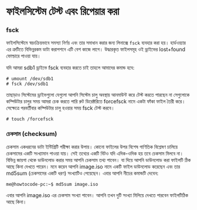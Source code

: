 # ফাইলসিস্টেম টেস্ট এবং রিপেয়ার করা #


### fsck
ফাইলসিস্টেমে স্বয়ংক্রিয়ভাবে সমস্যা নির্ণয় এবং তার সমাধান করার জন্য লিনাক্সে `fsck` ব্যবহার করা হয়। হার্ডওয়্যার এর ত্রুটিতে বিভিন্নরকম ডাটা করাপশনে এটি বেশ কাজে লাগে। উদ্ধারকৃত ফাইলসমূহ ওই ড্রাইভের lost+found ফোল্ডারে পাওয়া যায়।

যদি আমরা sdb1 ড্রাইভে fsck ব্যবহার করতে চাই তাহলে আমাদের কমান্ড হবে:

```
# umount /dev/sdb1
# fsck /dev/sdb1
```

তাছাড়াও সিস্টেমের ড্রাইভগুলো যেগুলো আপনি সিস্টেম চালু অবস্থায় আনমাউন্ট করে টেস্ট করতে পারছেন না সেগুলোকে কম্পিউটার চালুর সময় আমরা চেক করতে পারি রুট ডিরেক্টরিতে forcefsck নামে একটা ফাঁকা ফাইল তৈরী করে। সেক্ষেত্রে পরবর্তীবার কম্পিউটার চালু হওয়ার সময় fsck টেস্ট করবে।

```
# touch /forcefsck
```

### চেকসাম (checksum)

চেকসাম একধরনের ডাটা ইন্টিগ্রিটি পরীক্ষা করার উপায়। কোনো ফাইলের উপর বিশেষ গাণিতিক বিশ্লেষণ চালিয়ে চেকসামের একটি সংখ্যামান পাওয়া যায়। সেই তথ্যের একটি বিটও যদি এদিক-ওদিক হয় তবে চেকসাম মিলবে না। বিভিন্ন জায়গা থেকে ডাউনলোড করার সময় আপনি চেকসাম তথ্য পাবেন। যা দিয়ে আপনি ডাউনলোড করা ফাইলটি ঠিক আছে কিনা দেখতে পারেন। মনে করেন আপনি image.iso নামে একটি ফাইল ডাউনলোড করেছেন এবং তার md5sum (চেকসামের একটি ধরণ) সংখ্যাটিও পেয়েছেন। এবার আপনি নীচের কমান্ডটি দেবেন:

```
me@howtocode-pc:~$ md5sum image.iso
```

এবার আপনি image.iso এর চেকসাম সংখ্যা পাবেন। আপনি তখন দুটি সংখ্যা মিলিয়ে দেখতে পারবেন ফাইলটিঠিক আছে কিনা।